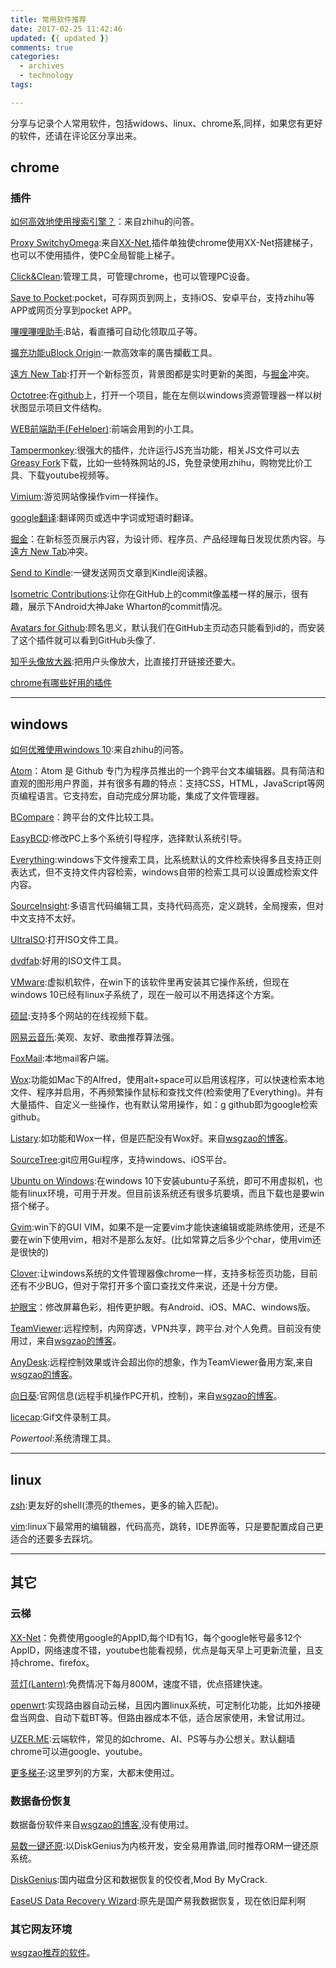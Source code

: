 ```yaml
---
title: 常用软件推荐
date: 2017-02-25 11:42:46
updated: {{ updated }}
comments: true
categories:
  - archives
  - technology
tags:

---
```


分享与记录个人常用软件，包括widows、linux、chrome系,同样，如果您有更好的软件，还请在评论区分享出来。
<!-- more -->
## chrome ## 
### 插件 ###

[如何高效地使用搜索引擎？](https://www.zhihu.com/question/28013848)：来自zhihu的问答。

[Proxy SwitchyOmega](https://chrome.google.com/webstore/detail/proxy-switchyomega/padekgcemlokbadohgkifijomclgjgif):来自[XX-Net](https://github.com/XX-net/XX-Net),插件单独使chrome使用XX-Net搭建梯子，也可以不使用插件，使PC全局智能上梯子。

[Click&Clean](https://chrome.google.com/webstore/detail/clickclean/ghgabhipcejejjmhhchfonmamedcbeod):管理工具，可管理chrome，也可以管理PC设备。

[Save to Pocket](https://chrome.google.com/webstore/detail/save-to-pocket/niloccemoadcdkdjlinkgdfekeahmflj):pocket，可存网页到网上，支持iOS、安卓平台，支持zhihu等APP或网页分享到pocket APP。

[嗶哩嗶哩助手](https://chrome.google.com/webstore/detail/%E5%93%94%E5%93%A9%E5%93%94%E5%93%A9%E5%8A%A9%E6%89%8B%EF%BC%9Abilibilicom-%E7%BB%BC%E5%90%88%E8%BE%85%E5%8A%A9%E6%89%A9%E5%B1%95/kpbnombpnpcffllnianjibmpadjolanh):B站，看直播可自动化领取瓜子等。

[擴充功能uBlock Origin](https://chrome.google.com/webstore/detail/ublock-origin/cjpalhdlnbpafiamejdnhcphjbkeiagm):一款高效率的廣告攔截工具。

[遠方 New Tab](https://chrome.google.com/webstore/detail/dream-afar-new-tab/henmfoppjjkcencpbjaigfahdjlgpegn):打开一个新标签页，背景图都是实时更新的美图，与[掘金](https://juejin.im/extension/?utm_source=extension&utm_medium=zhihu&utm_campaign=20595240)冲突。

[Octotree](https://chrome.google.com/webstore/detail/octotree/bkhaagjahfmjljalopjnoealnfndnagc):在[github](www.github.com)上，打开一个项目，能在左侧以windows资源管理器一样以树状图显示项目文件结构。

[WEB前端助手(FeHelper)](https://chrome.google.com/webstore/detail/web%E5%89%8D%E7%AB%AF%E5%8A%A9%E6%89%8Bfehelper/pkgccpejnmalmdinmhkkfafefagiiiad?hl=zh-CN):前端会用到的小工具。

[Tampermonkey](https://chrome.google.com/webstore/detail/tampermonkey/dhdgffkkebhmkfjojejmpbldmpobfkfo):很强大的插件，允许运行JS充当功能，相关JS文件可以去[Greasy Fork](https://greasyfork.org/zh-CN)下载，比如一些特殊网站的JS，免登录使用zhihu，购物党比价工具、下载youtube视频等。

[Vimium](https://chrome.google.com/webstore/detail/vimium/dbepggeogbaibhgnhhndojpepiihcmeb?hl=zh-CN):游览网站像操作vim一样操作。

[google翻译](https://chrome.google.com/webstore/detail/google-translate/aapbdbdomjkkjkaonfhkkikfgjllcleb):翻译网页或选中字词或短语时翻译。

[掘金](https://juejin.im/extension/?utm_source=extension&utm_medium=zhihu&utm_campaign=20595240)：在新标签页展示内容，为设计师、程序员、产品经理每日发现优质内容。与[遠方 New Tab](https://chrome.google.com/webstore/detail/dream-afar-new-tab/henmfoppjjkcencpbjaigfahdjlgpegn)冲突。

[Send to Kindle](https://chrome.google.com/webstore/detail/send-to-kindle-by-klipme/ipkfnchcgalnafehpglfbommidgmalan):一键发送网页文章到Kindle阅读器。

[Isometric Contributions](https://chrome.google.com/webstore/detail/isometric-contributions/mjoedlfflcchnleknnceiplgaeoegien):让你在GitHub上的commit像盖楼一样的展示，很有趣，展示下Android大神Jake Wharton的commit情况。

[Avatars for Github](https://github.com/anasnakawa/chrome-github-avatars):顾名思义，默认我们在GitHub主页动态只能看到id的，而安装了这个插件就可以看到GitHub头像了.

[知乎头像放大器](https://chrome.google.com/webstore/detail/%E7%9F%A5%E4%B9%8E%E5%A4%B4%E5%83%8F%E6%94%BE%E5%A4%A7%E5%99%A8/iodddkdbdgcmepjlfieigdigioepgibn?hl=zh-CN):把用户头像放大，比直接打开链接还要大。

[chrome有哪些好用的插件](https://www.zhihu.com/question/23228162)

---

## windows ##
[如何优雅使用windows 10](https://www.zhihu.com/question/32129337):来自zhihu的问答。

[Atom](https://atom.io/)：Atom 是 Github 专门为程序员推出的一个跨平台文本编辑器。具有简洁和直观的图形用户界面，并有很多有趣的特点：支持CSS，HTML，JavaScript等网页编程语言。它支持宏，自动完成分屏功能，集成了文件管理器。

[BCompare](http://www.scootersoftware.com/download.php)：跨平台的文件比较工具。

[EasyBCD](http://download.pchome.net/system/treak/detail-4359.html):修改PC上多个系统引导程序，选择默认系统引导。

[Everything](https://www.voidtools.com/downloads/):windows下文件搜索工具，比系统默认的文件检索快得多且支持正则表达式，但不支持文件内容检索，windows自带的检索工具可以设置成检索文件内容。

[SourceInsight](http://pan.baidu.com/s/1eSJZ9cu):多语言代码编辑工具，支持代码高亮，定义跳转，全局搜索，但对中文支持不太好。

[UltraISO](http://pan.baidu.com/s/1hsHnIb6):打开ISO文件工具。

[dvdfab](https://zh.dvdfab.cn/):好用的ISO文件工具。

[VMware](https://www.baidu.com/s?ie=utf-8&f=8&rsv_bp=1&rsv_idx=2&ch=&tn=baiduhome_pg&bar=&wd=VMware+%E4%B8%8B%E8%BD%BD&rsv_spt=1&oq=fireworks+%E4%B8%8B%E8%BD%BD&rsv_pq=fe1db2c5000198ef&rsv_t=0101HNZP1hokgvnDfCG5xUelLKmDrgNQ31p4elzWh%2FMLyL2eWO6YmVnLIVHSDnA1sy9O&rqlang=cn&rsv_enter=0&inputT=3987):虚拟机软件，在win下的该软件里再安装其它操作系统，但现在windows 10已经有linux子系统了，现在一般可以不用选择这个方案。

[硕鼠](http://download.flvcd.com/):支持多个网站的在线视频下载。

[网易云音乐](http://music.163.com/):美观、友好、歌曲推荐算法强。

[FoxMail](http://foxmail.com.cn/):本地mail客户端。

[Wox](https://github.com/Wox-launcher/Wox/releases):功能如Mac下的Alfred，使用alt+space可以启用该程序，可以快速检索本地文件、程序并启用，不再频繁操作鼠标和查找文件(检索使用了Everything)。并有大量插件、自定义一些操作，也有默认常用操作，如：g github即为google检索github。

[Listary](http://www.listary.com/):如功能和Wox一样，但是匹配没有Wox好。来自[wsgzao的博客](https://wsgzao.github.io/post/windows/)。

[SourceTree](https://www.sourcetreeapp.com/):git应用Gui程序，支持windows、iOS平台。

[Ubuntu on Windows](http://www.xitongcheng.com/jiaocheng/win10_article_27723.html):在windows 10下安装ubuntu子系统，即可不用虚拟机，也能有linux环境，可用于开发。但目前该系统还有很多坑要填，而且下载也是要win搭个梯子。

[Gvim](http://www.vim.org/download.php):win下的GUI VIM，如果不是一定要vim才能快速编辑或能熟练使用，还是不要在win下使用vim，相对不是那么友好。(比如常算之后多少个char，使用vim还是很快的)

[Clover](http://cn.ejie.me/):让windows系统的文件管理器像chrome一样，支持多标签页功能，目前还有不少BUG，但对于常打开多个窗口查找文件来说，还是十分方便。


[护眼宝](http://www.huyanbao.com)：修改屏幕色彩，相传更护眼。有Android、iOS、MAC、windows版。

[TeamViewer](https://www.teamviewer.com/zhcn/):远程控制，内网穿透，VPN共享，跨平台.对个人免费。目前没有使用过，来自[wsgzao的博客](https://wsgzao.github.io/post/windows/)。

[AnyDesk](https://anydesk.com/remote-desktop):远程控制效果或许会超出你的想象，作为TeamViewer备用方案,来自[wsgzao的博客](https://wsgzao.github.io/post/windows/)。

[向日葵](http://sunlogin.oray.com/zh_CN/):官网信息(远程手机操作PC开机，控制)，来自[wsgzao的博客](https://wsgzao.github.io/post/windows/)。

[licecap](http://www.cockos.com/licecap/):Gif文件录制工具。


*Powertool*:系统清理工具。

---

## linux ##

[zsh](https://github.com/robbyrussell/oh-my-zsh):更友好的shell(漂亮的themes，更多的输入匹配)。

[vim](https://github.com/DemonCloud/Aix-Vim):linux下最常用的编辑器，代码高亮，跳转，IDE界面等，只是要配置成自己更适合的还要多去踩坑。

---
## 其它 ##
### 云梯 ##
[XX-Net](https://github.com/XX-net/XX-Net)：免费使用google的AppID,每个ID有1G，每个google帐号最多12个AppID，网络速度不错，youtube也能看视频，优点是每天早上可更新流量，且支持chrome、firefox。

[蓝灯(Lantern)](https://github.com/getlantern/forum#%E8%93%9D%E7%81%AFlantern%E6%9C%80%E6%96%B0%E7%89%88%E6%9C%AC%E4%B8%8B%E8%BD%BD):免费情况下每月800M，速度不错，优点搭建快速。

[openwrt](https://github.com/softwaredownload/openwrt-fanqiang):实现路由器自动云梯，且因内置linux系统，可定制化功能，比如外接硬盘当网盘、自动下载BT等。但路由器成本不低，适合居家使用，未曾试用过。

[UZER.ME](https://uzer.me/):云端软件，常见的如chrome、AI、PS等与办公想关。默认翻墙chrome可以进google、youtube。

[更多梯子](https://wsgzao.github.io/post/fq/):这里罗列的方案，大都末使用过。


### 数据备份恢复 ##
数据备份软件来自[wsgzao的博客](https://wsgzao.github.io/post/windows/),没有使用过。

[易数一键还原](http://www.onekeyrestore.cn/):以DiskGenius为内核开发，安全易用靠谱,同时推荐ORM一键还原系统。

[DiskGenius](http://www.diskgenius.cn/):国内磁盘分区和数据恢复的佼佼者,Mod By MyCrack.

[EaseUS Data Recovery Wizard](http://www.0daydown.com/?s=EaseUS+Data+Recovery):原先是国产易我数据恢复，现在依旧犀利啊


### 其它网友环境 ##

[wsgzao推荐的软件](https://wsgzao.github.io/post/windows/)。

